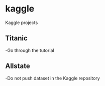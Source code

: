 # kaggle
Kaggle projects

## Titanic
-Go through the tutorial

## Allstate
-Do not push dataset in the Kaggle repository
